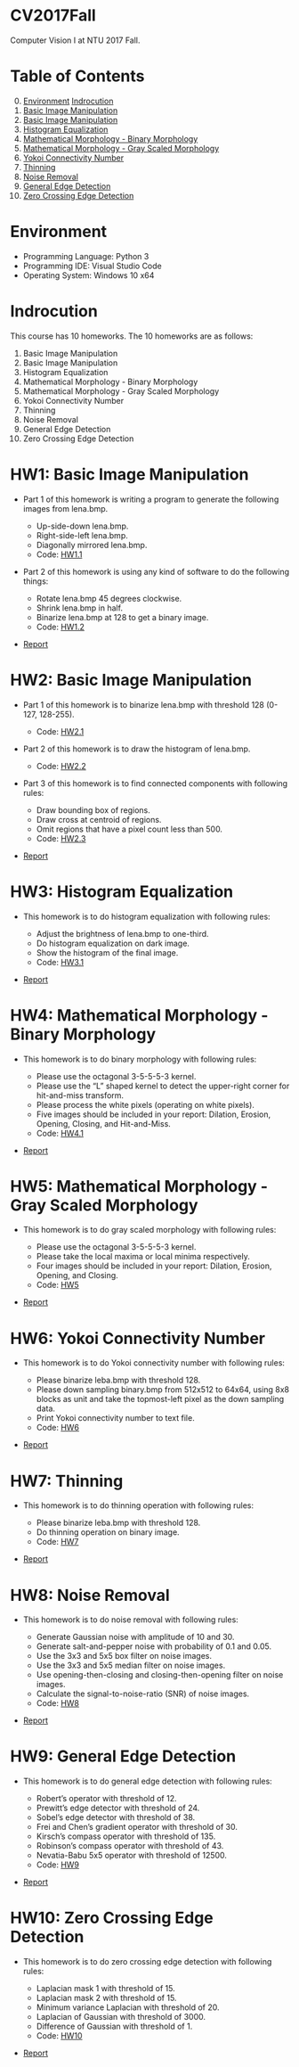 # CV2017Fall
Computer Vision I at NTU 2017 Fall.

# Table of Contents
<!--ts-->
   0. [Environment](https://github.com/JasonYao81000/CV2017Fall/blob/master/README.md#environment)
      [Indrocution](https://github.com/JasonYao81000/CV2017Fall/blob/master/README.md#indrocution)
   1. [Basic Image Manipulation](https://github.com/JasonYao81000/CV2017Fall/blob/master/README.md#hw1-basic-image-manipulation)
   2. [Basic Image Manipulation](https://github.com/JasonYao81000/CV2017Fall/blob/master/README.md#hw2-basic-image-manipulation)
   3. [Histogram Equalization](https://github.com/JasonYao81000/CV2017Fall#hw3-histogram-equalization)
   4. [Mathematical Morphology - Binary Morphology](https://github.com/JasonYao81000/CV2017Fall#hw4-mathematical-morphology---binary-morphology)
   5. [Mathematical Morphology - Gray Scaled Morphology](https://github.com/JasonYao81000/CV2017Fall#hw5-mathematical-morphology---gray-scaled-morphology)
   6. [Yokoi Connectivity Number](https://github.com/JasonYao81000/CV2017Fall#hw6-yokoi-connectivity-number)
   7. [Thinning](https://github.com/JasonYao81000/CV2017Fall#hw7-thinning)
   8. [Noise Removal](https://github.com/JasonYao81000/CV2017Fall#hw8-noise-removal)
   9. [General Edge Detection](https://github.com/JasonYao81000/CV2017Fall#hw9-general-edge-detection)
   10. [Zero Crossing Edge Detection](https://github.com/JasonYao81000/CV2017Fall#hw10-zero-crossing-edge-detection)
<!--te-->

# Environment
* Programming Language: Python 3
* Programming IDE: Visual Studio Code
* Operating System: Windows 10 x64

# Indrocution
This course has 10 homeworks. The 10 homeworks are as follows:
1. Basic Image Manipulation
2. Basic Image Manipulation
3. Histogram Equalization
4. Mathematical Morphology - Binary Morphology
5. Mathematical Morphology - Gray Scaled Morphology
6. Yokoi Connectivity Number
7. Thinning
8. Noise Removal
9. General Edge Detection
10. Zero Crossing Edge Detection

# HW1: Basic Image Manipulation
* Part 1 of this homework is writing a program to generate the following images from lena.bmp.
   * Up-side-down lena.bmp.
   * Right-side-left lena.bmp.
   * Diagonally mirrored lena.bmp.
   * Code: [HW1.1](https://github.com/JasonYao81000/CV2017Fall/tree/master/HW1/HW1.1)
   
* Part 2 of this homework is using any kind of software to do the following things:
   * Rotate lena.bmp 45 degrees clockwise.
   * Shrink lena.bmp in half.
   * Binarize lena.bmp at 128 to get a binary image.
   * Code: [HW1.2](https://github.com/JasonYao81000/CV2017Fall/tree/master/HW1/HW1.2)
         
* [Report](https://github.com/JasonYao81000/CV2017Fall/blob/master/HW1/CV1_HW1_%E5%A7%9A%E5%98%89%E6%98%87_R06922002.pdf)

# HW2: Basic Image Manipulation
* Part 1 of this homework is to binarize lena.bmp with threshold 128 (0-127, 128-255).
   * Code: [HW2.1](https://github.com/JasonYao81000/CV2017Fall/tree/master/HW2/HW2.1)
   
* Part 2 of this homework is to draw the histogram of lena.bmp.
   * Code: [HW2.2](https://github.com/JasonYao81000/CV2017Fall/tree/master/HW2/HW2.2)
   
* Part 3 of this homework is to find connected components with following rules:
   * Draw bounding box of regions.
   * Draw cross at centroid of regions.
   * Omit regions that have a pixel count less than 500.
   * Code: [HW2.3](https://github.com/JasonYao81000/CV2017Fall/tree/master/HW2/HW2.3)
   
* [Report](https://github.com/JasonYao81000/CV2017Fall/blob/master/HW2/CV1_HW2_%E5%A7%9A%E5%98%89%E6%98%87_R06922002.pdf)

# HW3: Histogram Equalization
* This homework is to do histogram equalization with following rules:
   * Adjust the brightness of lena.bmp to one-third.
   * Do histogram equalization on dark image.
   * Show the histogram of the final image.
   * Code: [HW3.1](https://github.com/JasonYao81000/CV2017Fall/tree/master/HW3/HW3.1)
   
* [Report](https://github.com/JasonYao81000/CV2017Fall/blob/master/HW3/CV1_HW3_%E5%A7%9A%E5%98%89%E6%98%87_R06922002.pdf)

# HW4: Mathematical Morphology - Binary Morphology
* This homework is to do binary morphology with following rules:
   * Please use the octagonal 3-5-5-5-3 kernel.
   * Please use the “L” shaped kernel to detect the upper-right corner for hit-and-miss transform.
   * Please process the white pixels (operating on white pixels).
   * Five images should be included in your report: Dilation, Erosion, Opening, Closing, and Hit-and-Miss.
   * Code: [HW4.1](https://github.com/JasonYao81000/CV2017Fall/tree/master/HW4/HW4.1)
   
* [Report](https://github.com/JasonYao81000/CV2017Fall/blob/master/HW4/CV1_HW4_%E5%A7%9A%E5%98%89%E6%98%87_R06922002.pdf)

# HW5: Mathematical Morphology - Gray Scaled Morphology
* This homework is to do gray scaled morphology with following rules:
   * Please use the octagonal 3-5-5-5-3 kernel.
   * Please take the local maxima or local minima respectively.
   * Four images should be included in your report: Dilation, Erosion, Opening, and Closing.
   * Code: [HW5](https://github.com/JasonYao81000/CV2017Fall/tree/master/HW5/HW5)
   
* [Report](https://github.com/JasonYao81000/CV2017Fall/blob/master/HW5/CV1_HW5_%E5%A7%9A%E5%98%89%E6%98%87_R06922002.pdf)

# HW6: Yokoi Connectivity Number
* This homework is to do Yokoi connectivity number with following rules:
   * Please binarize leba.bmp with threshold 128.
   * Please down sampling binary.bmp from 512x512 to 64x64, using 8x8 blocks as unit and take the topmost-left pixel as the down sampling data.
   * Print Yokoi connectivity number to text file.
   * Code: [HW6](https://github.com/JasonYao81000/CV2017Fall/tree/master/HW6/HW6)

* [Report](https://github.com/JasonYao81000/CV2017Fall/blob/master/HW6/CV1_HW6_%E5%A7%9A%E5%98%89%E6%98%87_R06922002.pdf)

# HW7: Thinning
* This homework is to do thinning operation with following rules:
   * Please binarize leba.bmp with threshold 128.
   * Do thinning operation on binary image.
   * Code: [HW7](https://github.com/JasonYao81000/CV2017Fall/tree/master/HW7/HW7)
   
* [Report](https://github.com/JasonYao81000/CV2017Fall/blob/master/HW7/CV1_HW7_%E5%A7%9A%E5%98%89%E6%98%87_R06922002.pdf)

# HW8: Noise Removal
* This homework is to do noise removal with following rules:
   * Generate Gaussian noise with amplitude of 10 and 30.
   * Generate salt-and-pepper noise with probability of 0.1 and 0.05.
   * Use the 3x3 and 5x5 box filter on noise images.
   * Use the 3x3 and 5x5 median filter on noise images.
   * Use opening-then-closing and closing-then-opening filter on noise images.
   * Calculate the signal-to-noise-ratio (SNR) of noise images.
   * Code: [HW8](https://github.com/JasonYao81000/CV2017Fall/tree/master/HW8/HW8)
   
* [Report](https://github.com/JasonYao81000/CV2017Fall/blob/master/HW8/CV1_HW8_%E5%A7%9A%E5%98%89%E6%98%87_R06922002.pdf)

# HW9: General Edge Detection
* This homework is to do general edge detection with following rules:
   * Robert’s operator with threshold of 12.
   * Prewitt’s edge detector with threshold of 24.
   * Sobel’s edge detector with threshold of 38.
   * Frei and Chen’s gradient operator with threshold of 30.
   * Kirsch’s compass operator with threshold of 135.
   * Robinson’s compass operator with threshold of 43.
   * Nevatia-Babu 5x5 operator with threshold of 12500.
   * Code: [HW9](https://github.com/JasonYao81000/CV2017Fall/tree/master/HW9/HW9)

* [Report](https://github.com/JasonYao81000/CV2017Fall/blob/master/HW9/CV1_HW9_%E5%A7%9A%E5%98%89%E6%98%87_R06922002.pdf)

# HW10: Zero Crossing Edge Detection
* This homework is to do zero crossing edge detection with following rules:
   * Laplacian mask 1 with threshold of 15.
   * Laplacian mask 2 with threshold of 15.
   * Minimum variance Laplacian with threshold of 20.
   * Laplacian of Gaussian with threshold of 3000.
   * Difference of Gaussian with threshold of 1.
   * Code: [HW10](https://github.com/JasonYao81000/CV2017Fall/tree/master/HW10/HW10)

* [Report](https://github.com/JasonYao81000/CV2017Fall/blob/master/HW10/CV1_HW10_%E5%A7%9A%E5%98%89%E6%98%87_R06922002.pdf)
